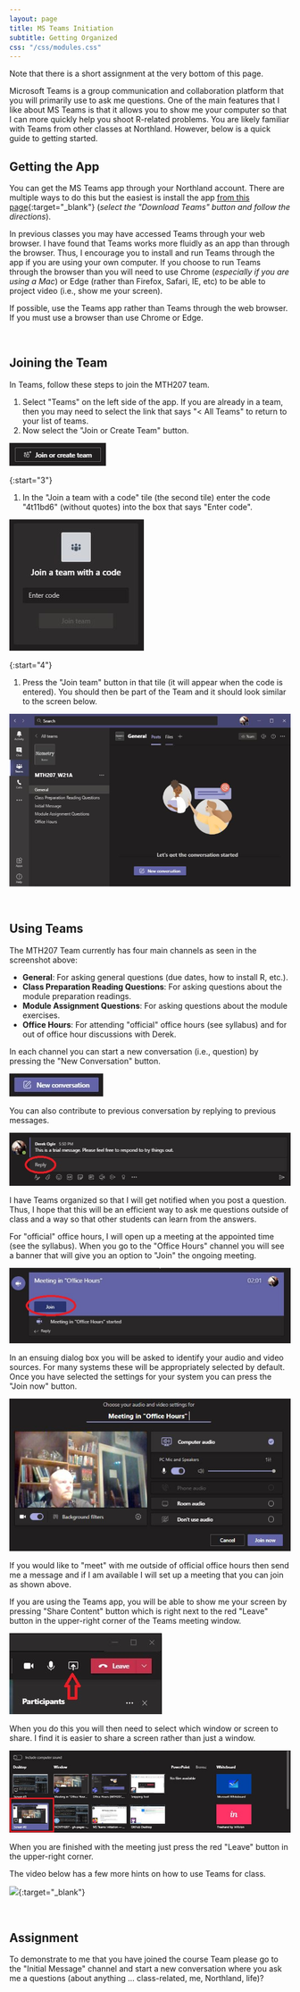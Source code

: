 ```yaml
---
layout: page
title: MS Teams Initiation
subtitle: Getting Organized
css: "/css/modules.css"
---
```


<div class="alert alert-warning">
Note that there is a short assignment at the very bottom of this page.
</div>

Microsoft Teams is a group communication and collaboration platform that you will primarily use to ask me questions. One of the main features that I like about MS Teams is that it allows you to show me your computer so that I can more quickly help you shoot R-related problems. You are likely familiar with Teams from other classes at Northland. However, below is a quick guide to getting started.

## Getting the App
You can get the MS Teams app through your Northland account. There are multiple ways to do this but the easiest is install the app [from this page](https://teams.microsoft.com/uswe-01/downloads){:target="_blank"} (*select the "Download Teams" button and follow the directions*).

In previous classes you may have accessed Teams through your web browser. I have found that Teams works more fluidly as an app than through the browser. Thus, I encourage you to install and run Teams through the app if you are using your own computer. If you choose to run Teams through the browser than you will need to use Chrome (*especially if you are using a Mac*) or Edge (rather than Firefox, Safari, IE, etc) to be able to project video (i.e., show me your screen).

<div class="alert alert-success">
If possible, use the Teams app rather than Teams through the web browser. If you must use a browser than use Chrome or Edge.
</div>

&nbsp;

## Joining the Team
In Teams, follow these steps to join the MTH207 team.

1. Select "Teams" on the left side of the app. If you are already in a team, then you may need to select the link that says "< All Teams" to return to your list of teams.
1. Now select the "Join or Create Team" button.

![MSTeams Join](../zimgs/MSTeams_JoinButton.JPG)

{:start="3"}
1. In the "Join a team with a code" tile (the second tile) enter the code "4t11bd6" (without quotes) into the box that says "Enter code".

![MSTeams Join](../zimgs/MSTeams_JoinCode.JPG)

{:start="4"}
1. Press the "Join team" button in that tile (it will appear when the code is entered). You should then be part of the Team and it should look similar to the screen below.

![MSTeams Landing](../zimgs/MSTeams_LandingPage.JPG)

&nbsp;

## Using Teams
The MTH207 Team currently has four main channels as seen in the screenshot above:

* **General**: For asking general questions (due dates, how to install R, etc.).
* **Class Preparation Reading Questions**: For asking questions about the module preparation readings.
* **Module Assignment Questions**: For asking questions about the module exercises.
* **Office Hours**: For attending "official" office hours (see syllabus) and for out of office hour discussions with Derek.

In each channel you can start a new conversation (i.e., question) by pressing the "New Conversation" button.

![MSTeams New Conversation](../zimgs/MSTeams_NewConversation.JPG)

You can also contribute to previous conversation by replying to previous messages.

![MSTeams Reply Conversation](../zimgs/MSTeams_ReplyConversation.JPG)

I have Teams organized so that I will get notified when you post a question. Thus, I hope that this will be an efficient way to ask me questions outside of class and a way so that other students can learn from the answers.

For "official" office hours, I will open up a meeting at the appointed time (see the syllabus). When you go to the "Office Hours" channel you will see a banner that will give you an option to "Join" the ongoing meeting.

![MSTeams Join Meeting](../zimgs/MSTeams_JoinMeeting.JPG)

In an ensuing dialog box you will be asked to identify your audio and video sources. For many systems these will be appropriately selected by default. Once you have selected the settings for your system you can press the "Join now" button.

![MSTeams Join Settings](../zimgs/MSTeams_JoinSettings.JPG)

If you would like to "meet" with me outside of official office hours then send me a message and if I am available I will set up a meeting that you can join as shown above.

If you are using the Teams app, you will be able to show me your screen by pressing "Share Content" button which is right next to the red "Leave" button in the upper-right corner of the Teams meeting window.

![MSTeams Share Content Button](../zimgs/MSTeams_ShareContentButton.JPG)

When you do this you will then need to select which window or screen to share. I find it is easier to share a screen rather than just a window.

![MSTeams Share Content Screen](../zimgs/MSTeams_ShareContentScreen.JPG)

When you are finished with the meeting just press the red "Leave" button in the upper-right corner.

The video below has a few more hints on how to use Teams for class.

[![](http://img.youtube.com/vi/PasT3Q1ZR_I/0.jpg)](http://www.youtube.com/watch?v=PasT3Q1ZR_I){:target="_blank"}

&nbsp;

## Assignment
To demonstrate to me that you have joined the course Team please go to the "Initial Message" channel and start a new conversation where you ask me a questions (about anything ... class-related, me, Northland, life)?
